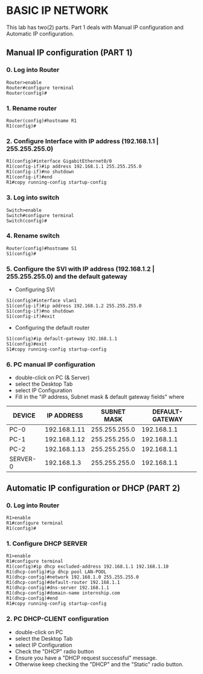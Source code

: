 # BASIC IP NETWORK
This lab has two(2) parts. Part 1 deals with Manual IP configuration and Automatic IP configuration.
## Manual IP configuration (PART 1)
### 0. Log into Router 
~~~~
Router>enable    
Router#configure terminal    
Router(config)#
~~~~
### 1. Rename router 
~~~~   
Router(config)#hostname R1
R1(config)#
~~~~
### 2. Configure Interface with IP address (192.168.1.1 | 255.255.255.0) 
~~~~   
R1(config)#interface GigabitEthernet0/0
R1(config-if)#ip address 192.168.1.1 255.255.255.0
R1(config-if)#no shutdown
R1(config-if)#end
R1#copy running-config startup-config
~~~~
### 3. Log into switch
~~~~
Switch>enable    
Switch#configure terminal    
Switch(config)#
~~~~
### 4. Rename switch 
~~~~   
Router(config)#hostname S1
S1(config)#
~~~~
### 5. Configure the SVI with IP address (192.168.1.2 | 255.255.255.0) and the default gateway
* Configuring SVI
~~~~   
S1(config)#interface vlan1
S1(config-if)#ip address 192.168.1.2 255.255.255.0
S1(config-if)#no shutdown
S1(config-if)#exit
~~~~
* Configuring the default router
~~~~
S1(config)#ip default-gateway 192.168.1.1
S1(config)#exit
S1#copy running-config startup-config
~~~~
### 6. PC manual IP configuration
* double-click on PC (& Server)
* select the Desktop Tab
* select IP Configuration
* Fill in the "IP address, Subnet mask & default gateway fields" where 

| DEVICE        | IP ADDRESS    |SUBNET MASK    | DEFAULT-GATEWAY    |
| ------------- | ------------- |-------------- | ------------------ |
| PC-0          |  192.168.1.11 | 255.255.255.0 | 192.168.1.1        | 
| PC-1          |  192.168.1.12 | 255.255.255.0 | 192.168.1.1        |
| PC-2          |  192.168.1.13 | 255.255.255.0 | 192.168.1.1        | 
| SERVER-0      |  192.168.1.3  | 255.255.255.0 | 192.168.1.1        | 
 
## Automatic IP configuration or DHCP (PART 2)
### 0. Log into Router 
~~~~
R1>enable    
R1#configure terminal    
R1(config)#
~~~~
### 1. Configure DHCP SERVER 
~~~~
R1>enable    
R1#configure terminal    
R1(config)#ip dhcp excluded-address 192.168.1.1 192.168.1.10
R1(dhcp-config)#ip dhcp pool LAN-POOL
R1(dhcp-config)#network 192.168.1.0 255.255.255.0
R1(dhcp-config)#default-router 192.168.1.1
R1(dhcp-config)#dns-server 192.168.1.1
R1(dhcp-config)#domain-name internship.com
R1(dhcp-config)#end
R1#copy running-config startup-config
~~~~
### 2. PC DHCP-CLIENT configuration
* double-click on PC
* select the Desktop Tab
* select IP Configuration
* Check the "DHCP" radio button
* Ensure you have a "DHCP request successful" message.
* Otherwise keep checking the "DHCP" and the "Static" radio button.
